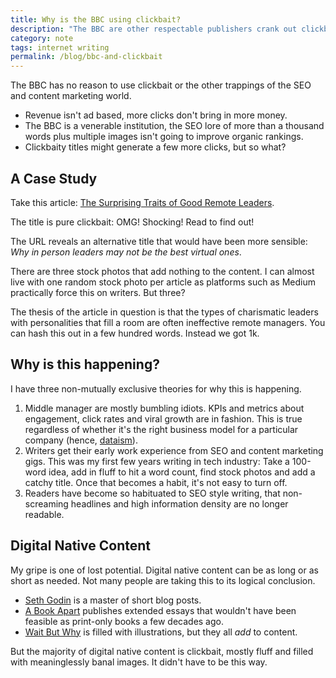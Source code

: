 ```yaml
---
title: Why is the BBC using clickbait? 
description: "The BBC are other respectable publishers crank out clickbait. Why? There's another tradition of great digital native content"
category: note
tags: internet writing 
permalink: /blog/bbc-and-clickbait
---
```


The BBC has no reason to use clickbait or the other trappings of the SEO and content marketing world.

- Revenue isn't ad based, more clicks don't bring in more money. 
- The BBC is a venerable institution, the SEO lore of more than a thousand words plus multiple images isn't going to improve organic rankings.
- Clickbaity titles might generate a few more clicks, but so what? 

## A Case Study 

Take this article: [The Surprising Traits of Good Remote Leaders](https://www.bbc.com/worklife/article/20200827-why-in-person-leaders-may-not-be-the-best-virtual-ones).

The title is pure clickbait: OMG! Shocking! Read to find out! 

The URL reveals an alternative title that would have been more sensible: *Why in person leaders may not be the best virtual ones*.

There are three stock photos that add nothing to the content. I can almost live with one random stock photo per article as platforms such as Medium practically force this on writers. But three? 

The thesis of the article in question is that the types of charismatic leaders with personalities that fill a room are often ineffective remote managers. You can hash this out in a few hundred words. Instead we got 1k. 

## Why is this happening? 

I have three non-mutually exclusive theories for why this is happening. 

1. Middle manager are mostly bumbling idiots. KPIs and metrics about engagement, click rates and viral growth are in fashion. This is true regardless of whether it's the right business model for a particular company (hence, [dataism](/blog/dataism)). 
2. Writers get their early work experience from SEO and content marketing gigs. This was my first few years writing in tech industry: Take a 100-word idea, add in fluff to hit a word count, find stock photos and add a catchy title. Once that becomes a habit, it's not easy to turn off.
3. Readers have become so habituated to SEO style writing, that non-screaming headlines and high information density are no longer readable. 

## Digital Native Content

My gripe is one of lost potential. Digital native content can be as long or as short as needed. Not many people are taking this to its logical conclusion. 

- [Seth Godin](https://seths.blog) is a master of short blog posts. 
- [A Book Apart](https://abookapart.com) publishes extended essays that wouldn't have been feasible as print-only books a few decades ago. 
- [Wait But Why](https://waitbutwhy.com) is filled with illustrations, but they all *add* to content. 

But the majority of digital native content is clickbait, mostly fluff and filled with meaninglessly banal images. It didn't have to be this way.